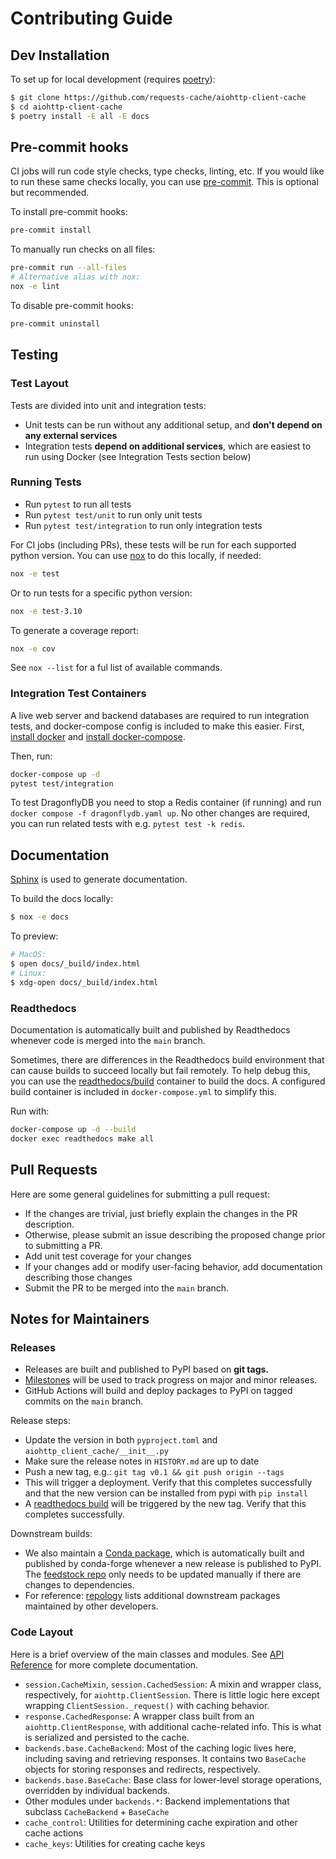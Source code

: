 # Contributing Guide

## Dev Installation
To set up for local development (requires [poetry](https://python-poetry.org/docs/#installation)):

```bash
$ git clone https://github.com/requests-cache/aiohttp-client-cache
$ cd aiohttp-client-cache
$ poetry install -E all -E docs
```

## Pre-commit hooks
CI jobs will run code style checks, type checks, linting, etc. If you would like to run these same
checks locally, you can use [pre-commit](https://github.com/pre-commit/pre-commit).
This is optional but recommended.

To install pre-commit hooks:
```bash
pre-commit install
```

To manually run checks on all files:
```bash
pre-commit run --all-files
# Alternative alias with nox:
nox -e lint
```

To disable pre-commit hooks:
```bash
pre-commit uninstall
```

## Testing
### Test Layout
Tests are divided into unit and integration tests:
* Unit tests can be run without any additional setup, and **don't depend on any external services**
* Integration tests **depend on additional services**, which are easiest to run using Docker
    (see Integration Tests section below)

### Running Tests
* Run `pytest` to run all tests
* Run `pytest test/unit` to run only unit tests
* Run `pytest test/integration` to run only integration tests

For CI jobs (including PRs), these tests will be run for each supported python version.
You can use [nox](https://nox.thea.codes) to do this locally, if needed:
```bash
nox -e test
```

Or to run tests for a specific python version:
```bash
nox -e test-3.10
```

To generate a coverage report:
```bash
nox -e cov
```

See `nox --list` for a ful list of available commands.

### Integration Test Containers
A live web server and backend databases are required to run integration tests, and docker-compose
config is included to make this easier. First, [install docker](https://docs.docker.com/get-docker/)
and [install docker-compose](https://docs.docker.com/compose/install/).

Then, run:
```bash
docker-compose up -d
pytest test/integration
```

To test DragonflyDB you need to stop a Redis container (if running) and run `docker compose -f dragonflydb.yaml up`.
No other changes are required, you can run related tests with e.g. `pytest test -k redis`.

## Documentation
[Sphinx](http://www.sphinx-doc.org/en/master/) is used to generate documentation.

To build the docs locally:
```bash
$ nox -e docs
```

To preview:
```bash
# MacOS:
$ open docs/_build/index.html
# Linux:
$ xdg-open docs/_build/index.html
```

### Readthedocs
Documentation is automatically built and published by Readthedocs whenever code is merged into the
`main` branch.

Sometimes, there are differences in the Readthedocs build environment that can cause builds to
succeed locally but fail remotely. To help debug this, you can use the
[readthedocs/build](https://github.com/readthedocs/readthedocs-docker-images) container to build
the docs. A configured build container is included in `docker-compose.yml` to simplify this.

Run with:
```bash
docker-compose up -d --build
docker exec readthedocs make all
```

## Pull Requests
Here are some general guidelines for submitting a pull request:

- If the changes are trivial, just briefly explain the changes in the PR description.
- Otherwise, please submit an issue describing the proposed change prior to submitting a PR.
- Add unit test coverage for your changes
- If your changes add or modify user-facing behavior, add documentation describing those changes
- Submit the PR to be merged into the `main` branch.

## Notes for Maintainers

### Releases
* Releases are built and published to PyPI based on **git tags.**
* [Milestones](https://github.com/requests-cache/aiohttp-client-cache/milestones) will be used to track
progress on major and minor releases.
* GitHub Actions will build and deploy packages to PyPI on tagged commits
on the `main` branch.

Release steps:
* Update the version in both `pyproject.toml` and `aiohttp_client_cache/__init__.py`
* Make sure the release notes in `HISTORY.md` are up to date
* Push a new tag, e.g.: `git tag v0.1 && git push origin --tags`
* This will trigger a deployment. Verify that this completes successfully and that the new version can be installed from pypi with `pip install`
* A [readthedocs build](https://readthedocs.org/projects/aiohttp-client-cache/builds/) will be triggered by the new tag. Verify that this completes successfully.

Downstream builds:
* We also maintain a [Conda package](https://anaconda.org/conda-forge/aiohttp-client-cache), which is automatically built and published by conda-forge whenever a new release is published to PyPI. The [feedstock repo](https://github.com/conda-forge/aiohttp-client-cache-feedstock) only needs to be updated manually if there are changes to dependencies.
* For reference: [repology](https://repology.org/project/python:aiohttp-client-cache) lists additional downstream packages maintained by other developers.

### Code Layout
Here is a brief overview of the main classes and modules. See [API Reference](https://aiohttp-client-cache.readthedocs.io/en/latest/reference.html) for more complete documentation.
* `session.CacheMixin`, `session.CachedSession`: A mixin and wrapper class, respectively, for `aiohttp.ClientSession`. There is little logic  here except wrapping `ClientSession._request()` with caching behavior.
* `response.CachedResponse`: A wrapper class built from an `aiohttp.ClientResponse`, with additional cache-related info. This is what is serialized and persisted to the cache.
* `backends.base.CacheBackend`: Most of the caching logic lives here, including saving and retrieving responses. It contains two `BaseCache` objects for storing responses and redirects, respectively.
* `backends.base.BaseCache`: Base class for lower-level storage operations, overridden by individual backends.
* Other modules under `backends.*`: Backend implementations that subclass `CacheBackend` + `BaseCache`
* `cache_control`: Utilities for determining cache expiration and other cache actions
* `cache_keys`: Utilities for creating cache keys
